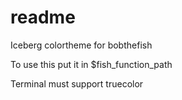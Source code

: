 # readme
Iceberg colortheme for bobthefish

To use this put it in $fish_function_path

Terminal must support truecolor